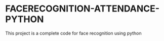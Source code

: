 # FACERECOGNITION-ATTENDANCE-PYTHON
This project is a complete code for face recognition using python 
